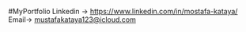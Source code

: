 
#My Portfolio 
Linkedin -> https://www.linkedin.com/in/mostafa-kataya/    
Email -> mustafakataya123@icloud.com  
 
 
